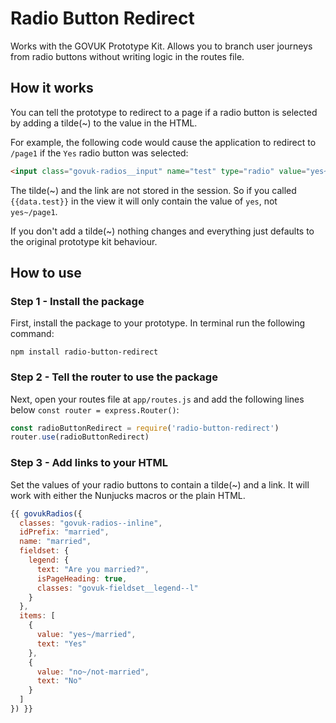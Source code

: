 # Radio Button Redirect

Works with the GOVUK Prototype Kit. Allows you to branch user journeys from radio buttons without writing logic in the routes file.

## How it works

You can tell the prototype to redirect to a page if a radio button is selected by adding a tilde(~) to the value in the HTML.

For example, the following code would cause the application to redirect to `/page1` if the `Yes` radio button was selected:
```html
<input class="govuk-radios__input" name="test" type="radio" value="yes~/page1">
```

The tilde(~) and the link are not stored in the session. So if you called `{{data.test}}` in the view it will only contain the value of `yes`, not `yes~/page1`.

If you don't add a tilde(~) nothing changes and everything just defaults to the original prototype kit behaviour.

## How to use

### Step 1 - Install the package
First, install the package to your prototype. In terminal run the following command:

```
npm install radio-button-redirect
```

### Step 2 - Tell the router to use the package
Next, open your routes file at `app/routes.js` and add the following lines below `const router = express.Router()`:
```javascript
const radioButtonRedirect = require('radio-button-redirect')
router.use(radioButtonRedirect)
```

### Step 3 - Add links to your HTML
Set the values of your radio buttons to contain a tilde(~) and a link. It will work with either the Nunjucks macros or the plain HTML.

```javascript
{{ govukRadios({
  classes: "govuk-radios--inline",
  idPrefix: "married",
  name: "married",
  fieldset: {
    legend: {
      text: "Are you married?",
      isPageHeading: true,
      classes: "govuk-fieldset__legend--l"
    }
  },
  items: [
    {
      value: "yes~/married",
      text: "Yes"
    },
    {
      value: "no~/not-married",
      text: "No"
    }
  ]
}) }}
```
